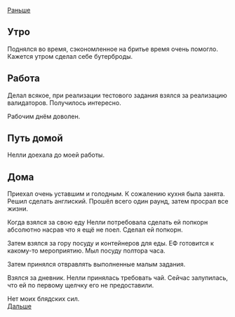 [Раньше](2020.04.26.md)  
## Утро
Поднялся во время, сэкономленное на бритье время очень помогло.
Кажется утром сделал себе бутерброды.
## Работа
Делал всякое, при реализации тестового задания взялся за реализацию валидаторов. Получилось интересно.

Рабочим днём доволен.
## Путь домой
Нелли доехала до моей работы.
## Дома
Приехал очень уставшим и голодным. К сожалению кухня была занята. Решил сделать англиский. Прошёл всего один раунд, затем просрал все жизни.

Когда взялся за свою еду Нелли потребовала сделать ей попкорн абсолютно насрав что я ещё не поел. Сделал ей попкорн.

Затем взялся за гору посуду и контейнеров для еды. ЕФ готовится к какому-то мероприятию. Мыл посуду полтора часа.

Затем принялся отвравлять выполненные малым задания.

Взялся за дневник. Нелли принялась требовать чай. Сейчас залупилась, что ей по первому щелчку его не предоставили.

Нет моих блядских сил.  
[Дальше](2020.04.28.md)
